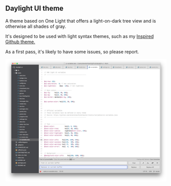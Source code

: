 ## Daylight UI theme

A theme based on One Light that offers a light-on-dark tree view and is otherwise all shades of gray.

It's designed to be used with light syntax themes, such as my [Inspired Github theme.](https://github.com/smlombardi/inspired-github)

As a first pass, it's likely to have some issues, so please report.


![screenshot](https://github.com/smlombardi/daylight-ui/raw/master/screenshot.png)

